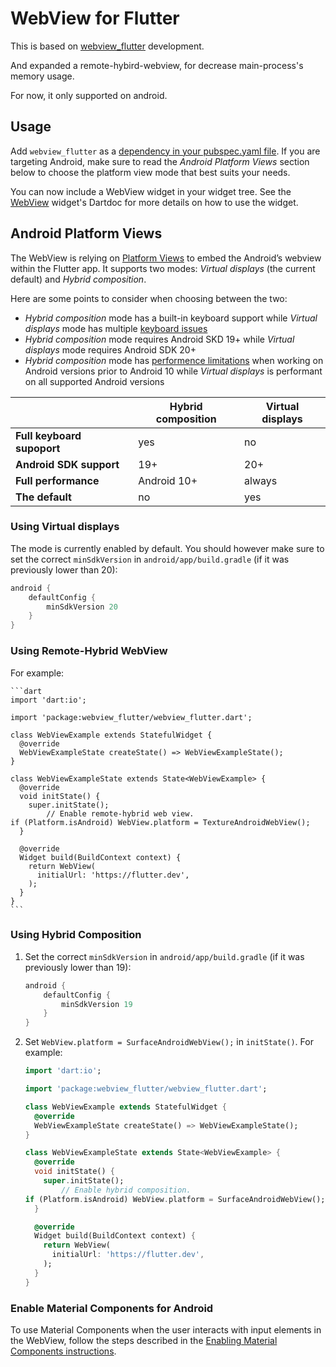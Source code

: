 # WebView for Flutter

This is based on [webview_flutter](https://pub.dev/packages/webview_flutter) development.

And expanded a remote-hybird-webview, for decrease main-process's memory usage.

For now, it only supported on android.

## Usage

Add `webview_flutter` as a [dependency in your pubspec.yaml file](https://flutter.dev/docs/development/platform-integration/platform-channels). If you are targeting Android, make sure to read the *Android Platform Views* section below to choose the platform view mode that best suits your needs.

You can now include a WebView widget in your widget tree. See the
[WebView](https://pub.dev/documentation/webview_flutter/latest/webview_flutter/WebView-class.html)
widget's Dartdoc for more details on how to use the widget.

## Android Platform Views
The WebView is relying on
[Platform Views](https://flutter.dev/docs/development/platform-integration/platform-views) to embed
the Android’s webview within the Flutter app. It supports two modes: *Virtual displays* (the current default) and *Hybrid composition*.

Here are some points to consider when choosing between the two:

* *Hybrid composition* mode has a built-in keyboard support while *Virtual displays* mode has multiple
[keyboard issues](https://github.com/flutter/flutter/issues?q=is%3Aopen+label%3Avd-only+label%3A%22p%3A+webview-keyboard%22)
* *Hybrid composition* mode requires Android SKD 19+ while *Virtual displays* mode requires Android SDK 20+
* *Hybrid composition* mode has [performence limitations](https://flutter.dev/docs/development/platform-integration/platform-views#performance) when working on Android versions prior to Android 10 while *Virtual displays* is performant on all supported Android versions 

|                             | Hybrid composition  | Virtual displays |
| --------------------------- | ------------------- | ---------------- |
| **Full keyboard supoport**  | yes                 | no               |
| **Android SDK support**     | 19+                 | 20+              |
| **Full performance**        | Android 10+         | always           |
| **The default**             | no                  | yes              |

### Using Virtual displays

The mode is currently enabled by default. You should however make sure to set the correct `minSdkVersion` in `android/app/build.gradle` (if it was previously lower than 20):

```groovy
android {
    defaultConfig {
        minSdkVersion 20
    }
}
```

### Using Remote-Hybrid WebView

For example:

    ```dart
    import 'dart:io';
    
    import 'package:webview_flutter/webview_flutter.dart';

    class WebViewExample extends StatefulWidget {
      @override
      WebViewExampleState createState() => WebViewExampleState();
    }
    
    class WebViewExampleState extends State<WebViewExample> {
      @override
      void initState() {
        super.initState();
            // Enable remote-hybrid web view.
    if (Platform.isAndroid) WebView.platform = TextureAndroidWebView();
      }

      @override
      Widget build(BuildContext context) {
        return WebView(
          initialUrl: 'https://flutter.dev',
        );
      }
    }
    ```

### Using Hybrid Composition

1. Set the correct `minSdkVersion` in `android/app/build.gradle` (if it was previously lower than 19):

    ```groovy
    android {
        defaultConfig {
            minSdkVersion 19
        }
    }
    ```

2. Set `WebView.platform = SurfaceAndroidWebView();` in `initState()`.
    For example:
    
    ```dart
    import 'dart:io';
    
    import 'package:webview_flutter/webview_flutter.dart';

    class WebViewExample extends StatefulWidget {
      @override
      WebViewExampleState createState() => WebViewExampleState();
    }
    
    class WebViewExampleState extends State<WebViewExample> {
      @override
      void initState() {
        super.initState();
            // Enable hybrid composition.
    if (Platform.isAndroid) WebView.platform = SurfaceAndroidWebView();
      }

      @override
      Widget build(BuildContext context) {
        return WebView(
          initialUrl: 'https://flutter.dev',
        );
      }
    }
    ```

### Enable Material Components for Android

To use Material Components when the user interacts with input elements in the WebView,
follow the steps described in the [Enabling Material Components instructions](https://flutter.dev/docs/deployment/android#enabling-material-components).
